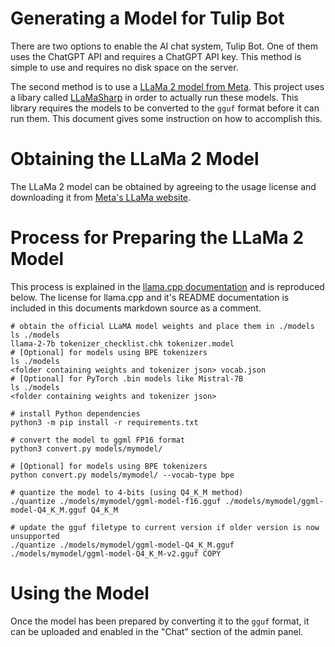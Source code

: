 # Generating a Model for Tulip Bot

There are two options to enable the AI chat system, Tulip Bot.
One of them uses the ChatGPT API and requires a ChatGPT API key. 
This method is simple to use and requires no disk space on the
server.

The second method is to use a [LLaMa 2 model from Meta](https://llama.meta.com/).
This project uses a libary called [LLaMaSharp](https://github.com/SciSharp/LLamaSharp) 
in order to actually run these models. This library requires the models to be converted 
to the `gguf` format before it can run them. This document gives some instruction on 
how to accomplish this.

# Obtaining the LLaMa 2 Model

The LLaMa 2 model can be obtained by agreeing to the usage license and 
downloading it from [Meta's LLaMa website](https://llama.meta.com/llama-downloads).

# Process for Preparing the LLaMa 2 Model

This process is explained in the [llama.cpp documentation](https://github.com/ggerganov/llama.cpp?tab=readme-ov-file#prepare-and-quantize)
and is reproduced below. The license for llama.cpp and it's README documentation is included in this documents markdown source as a comment.

<!-- llama.cpp license
MIT License

Copyright (c) 2023-2024 The ggml authors

Permission is hereby granted, free of charge, to any person obtaining a copy
of this software and associated documentation files (the "Software"), to deal
in the Software without restriction, including without limitation the rights
to use, copy, modify, merge, publish, distribute, sublicense, and/or sell
copies of the Software, and to permit persons to whom the Software is
furnished to do so, subject to the following conditions:

The above copyright notice and this permission notice shall be included in all
copies or substantial portions of the Software.

THE SOFTWARE IS PROVIDED "AS IS", WITHOUT WARRANTY OF ANY KIND, EXPRESS OR
IMPLIED, INCLUDING BUT NOT LIMITED TO THE WARRANTIES OF MERCHANTABILITY,
FITNESS FOR A PARTICULAR PURPOSE AND NONINFRINGEMENT. IN NO EVENT SHALL THE
AUTHORS OR COPYRIGHT HOLDERS BE LIABLE FOR ANY CLAIM, DAMAGES OR OTHER
LIABILITY, WHETHER IN AN ACTION OF CONTRACT, TORT OR OTHERWISE, ARISING FROM,
OUT OF OR IN CONNECTION WITH THE SOFTWARE OR THE USE OR OTHER DEALINGS IN THE
SOFTWARE.
-->

    # obtain the official LLaMA model weights and place them in ./models
    ls ./models
    llama-2-7b tokenizer_checklist.chk tokenizer.model
    # [Optional] for models using BPE tokenizers
    ls ./models
    <folder containing weights and tokenizer json> vocab.json
    # [Optional] for PyTorch .bin models like Mistral-7B
    ls ./models
    <folder containing weights and tokenizer json>

    # install Python dependencies
    python3 -m pip install -r requirements.txt

    # convert the model to ggml FP16 format
    python3 convert.py models/mymodel/

    # [Optional] for models using BPE tokenizers
    python convert.py models/mymodel/ --vocab-type bpe

    # quantize the model to 4-bits (using Q4_K_M method)
    ./quantize ./models/mymodel/ggml-model-f16.gguf ./models/mymodel/ggml-model-Q4_K_M.gguf Q4_K_M

    # update the gguf filetype to current version if older version is now unsupported
    ./quantize ./models/mymodel/ggml-model-Q4_K_M.gguf ./models/mymodel/ggml-model-Q4_K_M-v2.gguf COPY

# Using the Model

Once the model has been prepared by converting it to the `gguf`
format, it can be uploaded and enabled in the "Chat" section of
the admin panel.